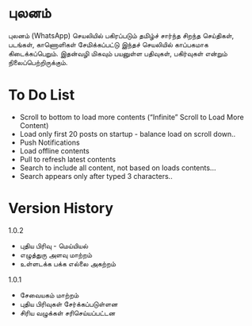 ﻿# புலனம்

புலனம் (WhatsApp) செயலியில் பகிரப்படும் தமிழ்ச் சார்ந்த சிறந்த செய்திகள், படங்கள், காணொளிகள் சேமிக்கப்பட்டு இந்தச் செயலியில் காப்பகமாக கிடைக்கப்பெறும். இதன்வழி மிகவும் பயனுள்ள பதிவுகள், பகிர்வுகள் என்றும் நிலைப்பெற்றிருக்கும்.

# To Do List

- Scroll to bottom to load more contents (“Infinite” Scroll to Load More Content)
- Load only first 20 posts on startup - balance load on scroll down..
- Push Notifications
- Load offline contents
- Pull to refresh latest contents
- Search to include all content, not based on loads contents...
- Search appears only after typed 3 characters..

# Version History

1.0.2
- புதிய பிரிவு - மெய்யியல்
- எழுத்துரு அளவு மாற்றம்
- உள்ளடக்க பக்க எல்லை அகற்றம்

1.0.1
- சேவையகம் மாற்றம்
- புதிய பிரிவுகள் சேர்க்கப்படுள்ளன
- சிரிய வழுக்கள் சரிசெய்யப்பட்டன

